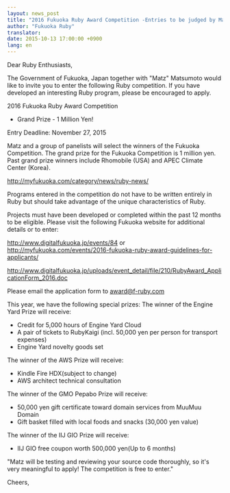 ```yaml
---
layout: news_post
title: "2016 Fukuoka Ruby Award Competition -Entries to be judged by Matz"
author: "Fukuoka Ruby"
translator:
date: 2015-10-13 17:00:00 +0900
lang: en
---
```


Dear Ruby Enthusiasts,


The Government of Fukuoka, Japan together with "Matz" Matsumoto would
like to invite you to enter the following Ruby competition. If you have developed an interesting Ruby program, please be encouraged to apply.

2016 Fukuoka Ruby Award Competition
 - Grand Prize - 1 Million Yen!

Entry Deadline: November 27, 2015

Matz and a group of panelists will select the winners of the Fukuoka Competition. 
The grand prize for the Fukuoka Competition is 1 million yen. Past grand prize winners include Rhomobile (USA) and APEC Climate Center (Korea).

http://myfukuoka.com/category/news/ruby-news/

Programs entered in the competition do not have to be written entirely in Ruby
 but should take advantage of the unique characteristics of Ruby.

Projects must have been developed or completed within the past 12 months to be eligible. Please visit the following Fukuoka website for additional details or to enter:

http://www.digitalfukuoka.jp/events/84
or
http://myfukuoka.com/events/2016-fukuoka-ruby-award-guidelines-for-applicants/

http://www.digitalfukuoka.jp/uploads/event_detail/file/210/RubyAward_ApplicationForm_2016.doc

Please email the application form to award@f-ruby.com

This year, we have the following special prizes:
The winner of the Engine Yard Prize will receive:

- Credit for 5,000 hours of Engine Yard Cloud
- A pair of tickets to RubyKaigi (incl. 50,000 yen per person for transport expenses)
- Engine Yard novelty goods set

The winner of the AWS Prize will receive:
- Kindle Fire HDX(subject to change)
- AWS architect technical consultation

The winner of the GMO Pepabo Prize will receive:
- 50,000 yen gift certificate toward domain services from MuuMuu Domain
- Gift basket filled with local foods and snacks (30,000 yen value)

The winner of the IIJ GIO Prize will receive:
- IIJ GIO free coupon worth 500,000 yen(Up to 6 months)

"Matz will be testing and reviewing your source code thoroughly, so it's very meaningful to apply! The competition is free to enter."


Cheers,
